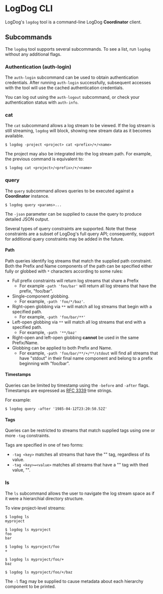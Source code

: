 LogDog CLI
==========

LogDog's `logdog` tool is a command-line LogDog **Coordinator** client.

## Subcommands

The `logdog` tool supports several subcommands. To see a list, run `logdog`
without any additional flags.

### Authentication (auth-login)

The `auth-login` subcommand can be used to obtain authentication credentials.
After running `auth-login` successfully, subsequent accesses with the tool will
use the cached authentication credentials.

You can log out using the `auth-logout` subcommand, or check your authentication
status with `auth-info`.

### cat

The `cat` subcommand allows a log stream to be viewed. If the log stream is
still streaming, `logdog` will block, showing new stream data as it becomes
available.

```shell
$ logdog -project <project> cat <prefix>/+/<name>
```

The project may also be integrated into the log stream path. For example, the
previous command is equivalent to:

```shell
$ logdog cat <project>/<prefix>/+/<name>
```

### query

The `query` subcommand allows queries to be executed against a **Coordinator**
instance.

```shell
$ logdog query <params>...
```

The `-json` parameter can be supplied to cause the query to produce detailed
JSON output.

Several types of query constraints are supported. Note that these constraints
are a subset of LogDog's full query API; consequently, support for additional
query constraints may be added in the future.

#### Path

Path queries identify log streams that match the supplied path constraint.
Both the Prefix and Name components of the path can be specified either fully
or globbed with `*` characters according to some rules:

* Full prefix constraints will return log streams that share a Prefix
  * For example `-path 'foo/bar'` will return all log streams that have the
    prefix, "foo/bar".
* Single-component globbing.
  * For example, `-path 'foo/*/baz'`.
* Right-open globbing via `**` will match all log streams that begin with a
  specified path.
  * For example, `-path 'foo/bar/**'`
* Left-open globbing via `**` will match all log streams that end with a
  specified path.
  * For example, `-path '**/baz'`
* Right-open and left-open globbing **cannot** be used in the same Prefix/Name.
* Globbing can be applied to both Prefix and Name.
  * For example, `-path 'foo/bar/**/+/**/stdout` will find all streams that
    have "stdout" in their final name component and belong to a prefix
    beginning with "foo/bar".

#### Timestamps

Queries can be limited by timestamp using the `-before` and `-after` flags.
Timestamps are expressed as [RFC 3339](https://www.ietf.org/rfc/rfc3339.txt)
time strings.

For example:
```shell
$ logdog query -after '1985-04-12T23:20:50.52Z'
```

#### Tags

Queries can be restricted to streams that match supplied tags using one or
more `-tag` constraints.

Tags are specified in one of two forms:

* `-tag <key>` matches all streams that have the "<key>" tag, regardless of its
  value.
* `-tag <key>=<value>` matches all streams that have a "<key>" tag with thed
  value, "<value>".

### ls

The `ls` subcommand allows the user to navigate the log stream space as if it
were a hierarchial directory structure.

To view project-level streams:

```shell
$ logdog ls
myproject

$ logdog ls myproject
foo
bar

$ logdog ls myproject/foo
+

$ logdog ls myproject/foo/+
baz

$ logdog ls myproject/foo/+/baz
```

The `-l` flag may be supplied to cause metadata about each hierarchy component
to be printed.
